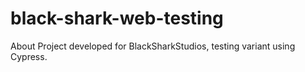 # black-shark-web-testing
About Project developed for BlackSharkStudios, testing variant using Cypress.
